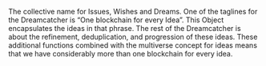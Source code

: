  The collective name for Issues, Wishes and Dreams. One of the taglines for the Dreamcatcher is “One blockchain for every Idea”.  This Object encapsulates the ideas in that phrase.  The rest of the Dreamcatcher is about the refinement, deduplication, and progression of these ideas.  These additional functions combined with the multiverse concept for ideas means that we have considerably more than one blockchain for every idea.
